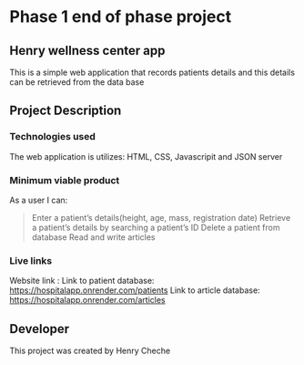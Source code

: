 # Phase 1 end of phase project
## Henry wellness center app
   This is a simple web application that records patients details and this details can be retrieved from the data
   base

## Project Description
   ### Technologies used
   The web application is utilizes: HTML, CSS, Javascripit and JSON server

   ### Minimum viable product
   As a user I can:
   >Enter a patient’s details(height, age, mass, registration date)
   >Retrieve a patient’s details by searching a patient’s ID
   >Delete a patient from database
   >Read and write articles

   ### Live links
   Website link :
   Link to patient database: https://hospitalapp.onrender.com/patients
   Link to article database: https://hospitalapp.onrender.com/articles

## Developer
   This project was created by Henry Cheche
